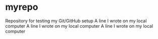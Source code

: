 # myrepo
Repository for testing my Git/GitHub setup
A line I wrote on my local computer
A line I wrote on my local computer
A line I wrote on my local computer
